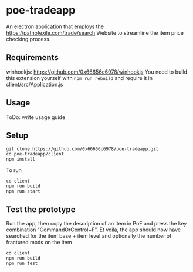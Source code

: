 # poe-tradeapp

An electron application that employs the https://pathofexile.com/trade/search Website to streamline the item price checking process.

## Requirements

winhookjs: https://github.com/0x66656c6978/winhookjs
You need to build this extension yourself with `npm run rebuild` and require it in client/src/Application.js

## Usage

ToDo: write usage guide

## Setup

```
git clone https://github.com/0x66656c6978/poe-tradeapp.git
cd poe-tradeapp/client
npm install
```

To run

```
cd client
npm run build
npm run start
```

## Test the prototype

Run the app, then copy the description of an item in PoE and press the key combination "CommandOrControl+F". Et voila, the app should now have searched for the item base + item level and optionally the number of fractured mods on the item

```
cd client
npm run build
npm run test
```
